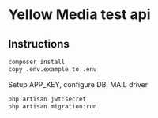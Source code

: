 # Yellow Media test api


## Instructions

```bash
composer install
copy .env.example to .env
```
Setup APP_KEY, configure DB, MAIL driver

```bash
php artisan jwt:secret
php artisan migration:run
```
